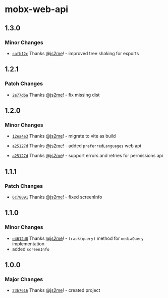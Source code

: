 # mobx-web-api

## 1.3.0

### Minor Changes

- [`cafb12c`](https://github.com/js2me/mobx-web-api/commit/cafb12cb03bc96f9fd6c3649e5931b120bb0ffbe) Thanks [@js2me](https://github.com/js2me)! - improved tree shaking for exports

## 1.2.1

### Patch Changes

- [`2e77d6a`](https://github.com/js2me/mobx-web-api/commit/2e77d6a61f100f7b49c301e2581096cc79388a8d) Thanks [@js2me](https://github.com/js2me)! - fix missing dist

## 1.2.0

### Minor Changes

- [`12ea4e3`](https://github.com/js2me/mobx-web-api/commit/12ea4e3ea0c0eb8e6b8916f32ea4eb403a868050) Thanks [@js2me](https://github.com/js2me)! - migrate to vite as build

- [`a25127d`](https://github.com/js2me/mobx-web-api/commit/a25127de6f3a4b8a6c64abc8422438384390ac1d) Thanks [@js2me](https://github.com/js2me)! - added `preferredLanguages` web api

- [`a25127d`](https://github.com/js2me/mobx-web-api/commit/a25127de6f3a4b8a6c64abc8422438384390ac1d) Thanks [@js2me](https://github.com/js2me)! - support errors and retries for permissions api

## 1.1.1

### Patch Changes

- [`6c78091`](https://github.com/js2me/mobx-web-api/commit/6c78091be2955f89941ffa7fe85de7140e0173e2) Thanks [@js2me](https://github.com/js2me)! - fixed screenInfo

## 1.1.0

### Minor Changes

- [`e4612d8`](https://github.com/js2me/mobx-web-api/commit/e4612d8891e10e2bdaeab704d2393a02ee046238) Thanks [@js2me](https://github.com/js2me)! - `track(query)` method for `mediaQuery` implementation
- added `screenInfo`

## 1.0.0

### Major Changes

- [`23b7616`](https://github.com/js2me/mobx-web-api/commit/23b7616d1a01f1bfa9a1c088e8dd6d3555053573) Thanks [@js2me](https://github.com/js2me)! - created project
